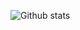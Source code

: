 ![Github stats](https://github-readme-stats.vercel.app/api?username=Lemuriets&show_icons=true&theme=onedark)
